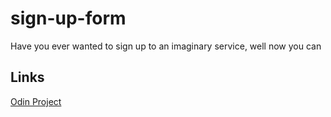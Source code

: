 # sign-up-form
Have you ever wanted to sign up to an imaginary service, well now you can

## Links
[Odin Project](https://www.theodinproject.com)
